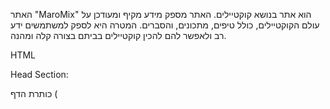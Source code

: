  האתר "MaroMix" הוא אתר בנושא קוקטיילים. האתר מספק מידע מקיף ומעודכן על עולם הקוקטיילים, כולל טיפים, מתכונים, והסברים. המטרה היא לספק למשתמשים ידע רב ולאפשר להם להכין קוקטיילים בביתם בצורה קלה ומהנה.
 

HTML 





Head Section:

כותרת הדף (<title>) מציינת את שם האתר, "MaroMix".
הוספת קישורים לגופן שאתה משתמש בהם מ-Google Fonts.
קישור לאייקון (favicon) שמיועד להופיע בכרטיסיית הדפדפן.
קישור לקובץ CSS בשם "main.css" הנמצא בתיקיית "/css/".
Body Section:

התמונה בהדר של הדף.
קישורים לעמודי האתר - "Home", "מתכונים", "ציוד בר", ו"Contact".
משפץ <div> עם מחלקה "aboutus" הכולל כותרת ופסקה המתארת את מטרת האתר.
<div> בשם "mainpage" המכיל כותרת ראשית, תמונה, ופסקת טקסט.
<div> עם מחלקה "cards-container" הכולל ארבעה כרטיסים, כל כרטיס כולל תמונה, כותרת, פסקה קצרה, וכפתור "קרא עוד".
התחלה של טופס יצירת קשר עם כותרת "Contact Us", וטופס הכולל שדות שם, אימייל, והודעה.
הוספת תמונה ברקע מאחורה לטופס.

CSS:




כרטיסי המשקאות:

ישנם כמה פרמטרים שמוגדרים עבור עיצוב הכרטיסים. הם כוללים תכנון ב-Flexbox, הגדרות לפונט, מסגרת, שונות אנימציות (על פי הזמן ובתגובה להעברת העכבר מעל הכרטיס).
תמונות בכרטיסים:

תמונות בכרטיסים מוגדרות להפוך ל-100% מרוחב ההורדה, עם הוספת קו תחתון והשפעה על הבהירות בעת מעבר העכבר מעליהן.
כפתורים:

ישנם מספר כפתורים עם עיצוב שונה, אך כולם משולבים בעיצוב הכללי של העמוד. השימוש ב-Flexbox מסדיר את המרווח ביניהם ובין כרטיסי המשקאות.
כותרת <h1>:

ישנה כותרת גדולה בעמוד, המכילה צבע, משקל טקסט, וגופן מיוחד.
גריד התמונות:

עיצוב זה משתמש ב-Flexbox לסידור גריד של תמונות, עם אפשרות לכהונת יותר במעבר העכבר מעליהן.
חלונות קופצים:

ישנם מספר חלונות קופצים (pop-up) המופיעים על המסך באופן דינמי. השימוש ב-Flexbox מסדיר את מיקומם, והשימוש באנימציות וכן בפרמטרים כמו opacity מוסיף אפקט חלק במעברם מהמציאות להסתרה




JavaScript:

פונקציה showModal שמציגה את החלון המתאים.
פונקציה closeModal שמסתירה את החלון המתאים.
פונקציה addModalEvents שמוסיפה אירועי לחיצה לכפתורי "קרא עוד" ולכפתורי סגירה.
כפתורים וחלונות:

קבוצות של כפתורים מקושרים לקבוצות של חלונות, כל קבוצה מציינת סוג שונה של חלון.
תיאור פעולה:

מציין כיצד להפעיל ולהגדיר את הדף, כולל קישור לגופן שימושי.
מציינים את החלונות והתמונות המקושרים להם.
מציינים סגנונות ופרטים גרפיים לחלונות.
מגדירים פונקציות JavaScript להצגה והסתרה של החלונות.
מתחברים לאירועי לחיצה ומקשרים אותם לפונקציות המציגות ומסתירות חלונות.
הקוד משמש ליצירת חלונות קופצים שמכילים מידע ותמונות, והוא מאורגן בצורה יחסית. עם זאת, יש חזרורים בקוד שאפשר לשפר על ידי שימוש בלולאות ובפונקציות לניהול קבוצות דומות של אלמנטים.




